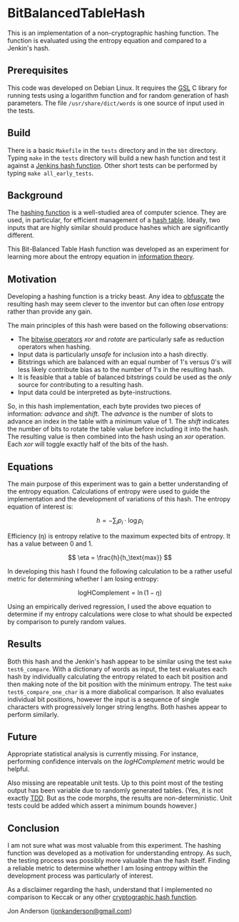 # BitBalancedTableHash

This is an implementation of a non-cryptographic hashing function. The function is evaluated using the entropy equation and compared to a Jenkin's hash.

## Prerequisites

This code was developed on Debian Linux.  It requires the [GSL](https://en.wikipedia.org/wiki/GNU_Scientific_Library) C library for running tests using a logarithm function and for random generation of hash parameters. The file `/usr/share/dict/words` is one source of input used in the tests.

## Build

There is a basic `Makefile` in the `tests` directory and in the `bbt` directory.  Typing `make` in the `tests` directory will build a new hash function and test it against a [Jenkins hash function](https://en.wikipedia.org/wiki/Jenkins_hash_function).  Other short tests can be performed by typing `make all_early_tests`.

## Background

The [hashing function](https://en.wikipedia.org/wiki/Hash_function) is a well-studied area of computer science.  They are used, in particular, for efficient management of a [hash table](https://en.wikipedia.org/wiki/Hash_table). Ideally, two inputs that are highly similar should produce hashes which are significantly different.

This Bit-Balanced Table Hash function was developed as an experiment for learning more about the entropy equation in [information theory](https://en.wikipedia.org/wiki/Entropy_(information_theory)).

## Motivation

Developing a hashing function is a tricky beast.  Any idea to [obfuscate](https://en.wikipedia.org/wiki/Obfuscation) the resulting hash may seem clever to the inventor but can often *lose* entropy rather than provide any gain.

The main principles of this hash were based on the following observations:

- The [bitwise operators](https://en.wikipedia.org/wiki/Bitwise_operation) *xor* and *rotate* are particularly safe as reduction operators when hashing.
- Input data is particularly *unsafe* for inclusion into a hash directly.
- Bitstrings which are balanced with an equal number of 1's versus 0's will less likely contribute bias as to the number of 1's in the resulting hash.
- It is feasible that a table of balanced bitstrings could be used as the *only* source for contributing to a resulting hash.
- Input data could be interpreted as byte-instructions.

So, in this hash implementation, each byte provides two pieces of information: *advance* and *shift*.  The *advance* is the number of slots to advance an index in the table with a minimum value of 1.  The *shift* indicates the number of bits to rotate the table value before including it into the hash.  The resulting value is then combined into the hash using an *xor* operation.  Each *xor* will toggle exactly half of the bits of the hash.

## Equations

The main purpose of this experiment was to gain a better understanding of the entropy equation.  Calculations of entropy were used to guide the implementation and the development of variations of this hash.  The entropy equation of interest is:

$$
h = -\sum_i{p_i\cdot\log{p_i}}
$$

Efficiency (&eta;) is entropy relative to the maximum expected bits of entropy.  It has a value between 0 and 1.

$$
\eta = \frac{h}{h_\text{max}}
$$

In developing this hash I found the following calculation to be a rather useful metric for determining whether I am losing entropy:

$$
\text{logHComplement} = \ln{(1-\eta)}
$$

Using an empirically derived regression, I used the above equation to determine if my entropy calculations were close to what should be expected by comparison to purely random values.

## Results

Both this hash and the Jenkin's hash appear to be similar using the test `make test6_compare`.  With a dictionary of words as input, the test evaluates each hash by individually calculating the entropy related  to each bit position and then making note of the bit position with the minimum entropy.  The test `make test6_compare_one_char` is a more diabolical comparison.  It also evaluates individual bit positions, however the input is a sequence of single characters with progressively longer string lengths. Both hashes appear to perform similarly.

## Future

Appropriate statistical analysis is currently missing. For instance, performing confidence intervals on the *logHComplement* metric would be helpful.

Also missing are repeatable unit tests. Up to this point most of the testing output has been variable due to randomly generated tables.  (Yes, it is not exactly [TDD](https://en.wikipedia.org/wiki/Test-driven_development).  But as the code morphs, the results are non-deterministic.  Unit tests could be added which assert a minimum bounds however.)

## Conclusion

I am not sure what was most valuable from this experiment. The hashing function was developed as a motivation for understanding entropy.  As such, the testing process was possibly more valuable than the hash itself.  Finding a reliable metric to determine whether I am losing entropy within the development process was particularly of interest.

As a disclaimer regarding the hash, understand that I implemented no comparison to Keccak or any other [cryptographic hash function](https://en.wikipedia.org/wiki/Cryptographic_hash_function).

Jon Anderson (jonkanderson@gmail.com)
